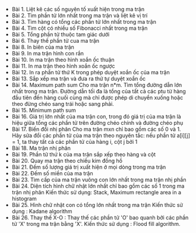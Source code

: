 - Bài 1.  Liệt kê các số nguyên tố xuất hiện trong ma trận
- Bài 2.  Tìm phần tử lớn nhất trong ma trận và liệt kê vị trí
- Bài 3. Tìm hàng có tổng các phần tử lớn nhất trong ma trận
- Bài 4. Tìm cột có nhiều số Fibonacci nhất trong ma trận
- Bài 5. Tổng phần tử thuộc tam giác dưới
- Bài 6. Thay thế phần tử cua ma trận
- Bài 8. In biên của ma trận
- Bài 9. In ma trận hình con rắn
- Bài 10. In ma trận theo hình xoắn ốc thuận
- Bài 11. In ma trận theo hình xoắn ốc ngược
- Bài 12. In ra phần tử thứ K trong phép duyệt xoắn ốc của ma trận
- Bài 13. Sắp xếp ma trận và đưa ra thứ tự duyệt xoắn ốc
- Bài 14. Maximum path sum
Cho ma trận n*m. Tìm tổng đường dẫn lớn nhất trong ma trận. Đường dẫn tối đa là tổng của tất cả các ptu từ hàng đầu tiên đến hàng cuối cùng mà chỉ được phép di chuyển xuống hoặc theo đừng chéo sang trái hoặc sang phải. 
- Bài 15. Minimum path sum
- Bài 16. Giá trị lớn nhất của ma trận con, trong đó giá trị của ma trận là hiệu giữa tổng các phần tử trên đường chéo chính và đường chéo phụ
- Bài 17. Biến đổi nhị phân
Cho ma trận mxn chỉ bao gồm các số 0 và 1. Hãy sửa đổi các phần tử của ma trận theo nguyên tắc: nếu phần tử a[i][j] = 1, ta thay tất cả các phần tử của hàng i, cột j bởi 1
- Bài 18. Ma trận nhị phân
- Bài 19. Phần tử thứ k của ma trận sắp xếp theo hàng và cột
- Bài 20. Quay ma trận theo chiều kim đồng hồ
- Bài 21. Đếm số lượng giá trị xuất hiện ở mọi dòng trong ma trận
- Bài 22. Đếm số miền của ma trận
- Bài 23. Tìm cấp của ma trận vuông con lớn nhất trong ma trận nhị phần
- Bài 24. Diện tích hình chữ nhật lớn nhất chỉ bao gồm các số 1 trong ma trận nhị phân
Kiến thức sử dụng: Stack, Maximum rectangle area in a histogram
- Bài 25. Hình chữ nhật con có tổng lớn nhất trong ma trận
Kiến thức sử dụng : Kadane algorithm
- Bài 26. Thay thế X-O : Thay thế các phần tử 'O' bao quanh bởi các phần tử 'X' trong ma trận bằng 'X'.
Kiến thức sử dụng : Flood fill algorithm.